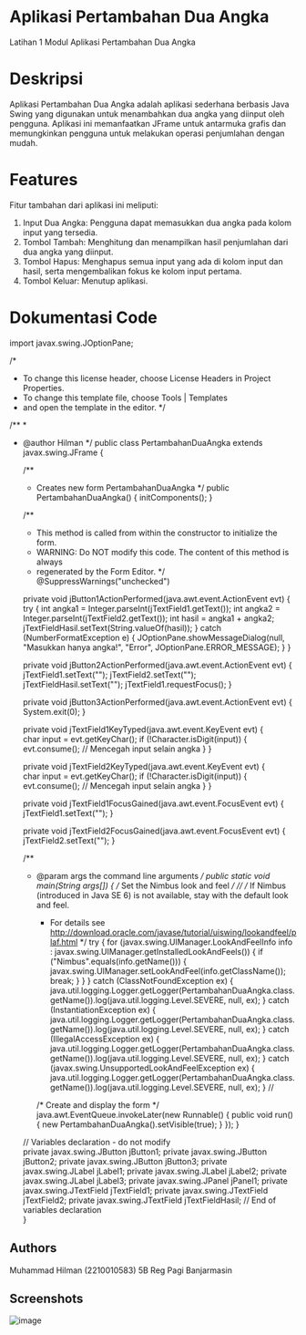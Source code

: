 # Aplikasi Pertambahan Dua Angka

Latihan 1 Modul Aplikasi Pertambahan Dua Angka

# Deskripsi
Aplikasi Pertambahan Dua Angka adalah aplikasi sederhana berbasis Java Swing yang digunakan untuk menambahkan dua angka yang diinput oleh pengguna. Aplikasi ini memanfaatkan JFrame untuk antarmuka grafis dan memungkinkan pengguna untuk melakukan operasi penjumlahan dengan mudah.


# Features

Fitur tambahan dari aplikasi ini meliputi:

1. Input Dua Angka: Pengguna dapat memasukkan dua angka pada kolom input yang tersedia.
2. Tombol Tambah: Menghitung dan menampilkan hasil penjumlahan dari dua angka yang diinput.
3. Tombol Hapus: Menghapus semua input yang ada di kolom input dan hasil, serta mengembalikan fokus ke kolom input pertama.
4. Tombol Keluar: Menutup aplikasi.

# Dokumentasi Code


import javax.swing.JOptionPane;

/*
 * To change this license header, choose License Headers in Project Properties.
 * To change this template file, choose Tools | Templates
 * and open the template in the editor.
 */

/**
 *
 * @author Hilman
 */
public class PertambahanDuaAngka extends javax.swing.JFrame {

    /**
     * Creates new form PertambahanDuaAngka
     */
    public PertambahanDuaAngka() {
        initComponents();
    }

    /**
     * This method is called from within the constructor to initialize the form.
     * WARNING: Do NOT modify this code. The content of this method is always
     * regenerated by the Form Editor.
     */
    @SuppressWarnings("unchecked")                      

    private void jButton1ActionPerformed(java.awt.event.ActionEvent evt) {                                         
        try {
            int angka1 = Integer.parseInt(jTextField1.getText());
            int angka2 = Integer.parseInt(jTextField2.getText());
            int hasil = angka1 + angka2;
            jTextFieldHasil.setText(String.valueOf(hasil));
            } catch (NumberFormatException e) {
                JOptionPane.showMessageDialog(null, "Masukkan hanya angka!", "Error", JOptionPane.ERROR_MESSAGE);
            }
    }                                        

    private void jButton2ActionPerformed(java.awt.event.ActionEvent evt) {                                         
        jTextField1.setText("");
        jTextField2.setText("");
        jTextFieldHasil.setText("");
        jTextField1.requestFocus();
    }                                        

    private void jButton3ActionPerformed(java.awt.event.ActionEvent evt) {                                         
        System.exit(0);
    }                                        

    private void jTextField1KeyTyped(java.awt.event.KeyEvent evt) {                                     
         char input = evt.getKeyChar();
        if (!Character.isDigit(input)) {
            evt.consume();  // Mencegah input selain angka
        }
    }                                    

    private void jTextField2KeyTyped(java.awt.event.KeyEvent evt) {                                     
       char input = evt.getKeyChar();
        if (!Character.isDigit(input)) {
            evt.consume();  // Mencegah input selain angka
        }
    }                                    

    private void jTextField1FocusGained(java.awt.event.FocusEvent evt) {                                        
         jTextField1.setText("");
    }                                       

    private void jTextField2FocusGained(java.awt.event.FocusEvent evt) {                                        
        jTextField2.setText("");
    }                                       

    /**
     * @param args the command line arguments
     */
    public static void main(String args[]) {
        /* Set the Nimbus look and feel */
        //<editor-fold defaultstate="collapsed" desc=" Look and feel setting code (optional) ">
        /* If Nimbus (introduced in Java SE 6) is not available, stay with the default look and feel.
         * For details see http://download.oracle.com/javase/tutorial/uiswing/lookandfeel/plaf.html 
         */
        try {
            for (javax.swing.UIManager.LookAndFeelInfo info : javax.swing.UIManager.getInstalledLookAndFeels()) {
                if ("Nimbus".equals(info.getName())) {
                    javax.swing.UIManager.setLookAndFeel(info.getClassName());
                    break;
                }
            }
        } catch (ClassNotFoundException ex) {
            java.util.logging.Logger.getLogger(PertambahanDuaAngka.class.getName()).log(java.util.logging.Level.SEVERE, null, ex);
        } catch (InstantiationException ex) {
            java.util.logging.Logger.getLogger(PertambahanDuaAngka.class.getName()).log(java.util.logging.Level.SEVERE, null, ex);
        } catch (IllegalAccessException ex) {
            java.util.logging.Logger.getLogger(PertambahanDuaAngka.class.getName()).log(java.util.logging.Level.SEVERE, null, ex);
        } catch (javax.swing.UnsupportedLookAndFeelException ex) {
            java.util.logging.Logger.getLogger(PertambahanDuaAngka.class.getName()).log(java.util.logging.Level.SEVERE, null, ex);
        }
        //</editor-fold>

        /* Create and display the form */
        java.awt.EventQueue.invokeLater(new Runnable() {
            public void run() {
                new PertambahanDuaAngka().setVisible(true);
            }
        });
    }

    // Variables declaration - do not modify                     
    private javax.swing.JButton jButton1;
    private javax.swing.JButton jButton2;
    private javax.swing.JButton jButton3;
    private javax.swing.JLabel jLabel1;
    private javax.swing.JLabel jLabel2;
    private javax.swing.JLabel jLabel3;
    private javax.swing.JPanel jPanel1;
    private javax.swing.JTextField jTextField1;
    private javax.swing.JTextField jTextField2;
    private javax.swing.JTextField jTextFieldHasil;
    // End of variables declaration                   
}



## Authors
Muhammad Hilman (2210010583)
5B Reg Pagi Banjarmasin

## Screenshots

![image](https://github.com/user-attachments/assets/d2d11ff8-2477-4b6c-817e-889924cb397f)


